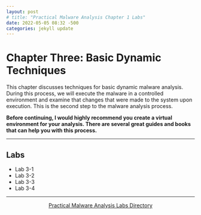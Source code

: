 ```yaml
---
layout: post
# title: "Practical Malware Analysis Chapter 1 Labs"
date: 2022-05-05 08:32 -500
categories: jekyll update
---
```


# Chapter Three: Basic Dynamic Techniques

This chapter discusses techniques for basic dynamic malware analysis. During this process, we will execute the malware in a controlled environment and examine that changes that were made to the system upon execution. This is the second step to the malware analysis process. 
   
**Before continuing, I would highly recommend you create a virtual environment for your analysis. There are several great guides and books that can help you with this process.**

---

## Labs

- Lab 3-1 
- Lab 3-2
- Lab 3-3
- Lab 3-4


---
<p align="center"><a href="/practical-malware-analysis/">Practical Malware Analysis Labs Directory</a></p>